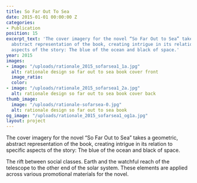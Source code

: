 ```yaml
---
title: So Far Out To Sea
date: 2015-01-01 00:00:00 Z
categories:
- Publication
position: 15
excerpt_text: 'The cover imagery for the novel “So Far Out to Sea” takes a geometric,
  abstract representation of the book, creating intrigue in its relation to specific
  aspects of the story: The blue of the ocean and black of space.'
year: 2015
images:
- image: "/uploads/rationale_2015_sofarsea1_1a.jpg"
  alt: rationale design so far out to sea book cover front
  image_ratio: 
  color: 
- image: "/uploads/rationale_2015_sofarsea1_2a.jpg"
  alt: rationale design so far out to sea book cover back
thumb_image:
  image: "/uploads/rationale-sofarsea-0.jpg"
  alt: rationale design so far out to sea book
og_image: "/uploads/rationale_2015_sofarsea1_og1a.jpg"
layout: project
---
```


The cover imagery for the novel “So Far Out to Sea” takes a geometric, abstract representation of the book, creating intrigue in its relation to specific aspects of the story: The blue of the ocean and black of space.

The rift between social classes. Earth and the watchful reach of the telescope to the other end of the solar system. These elements are applied across various promotional materials for the novel.